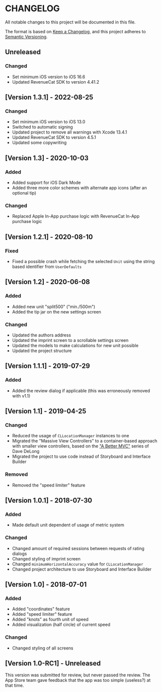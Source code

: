 # CHANGELOG

All notable changes to this project will be documented in this file.

The format is based on [Keep a Changelog](https://keepachangelog.com/en/1.0.0/), and this project adheres to [Semantic Versioning](https://semver.org/spec/v2.0.0.html).

## Unreleased

### Changed

- Set minimum iOS version to iOS 16.6
- Updated RevenueCat SDK to version 4.41.2

## [Version 1.3.1] - 2022-08-25

### Changed

- Set minimum iOS version to iOS 13.0
- Switched to automatic signing
- Updated project to remove all warnings with Xcode 13.4.1
- Updated RevenueCat SDK to version 4.5.1
- Updated some copywriting

## [Version 1.3] - 2020-10-03

### Added

- Added support for iOS Dark Mode
- Added three more color schemes with alternate app icons (after an optional tip)

### Changed

- Replaced Apple In-App purchase logic with RevenueCat In-App purchase logic

## [Version 1.2.1] - 2020-08-10

### Fixed

- Fixed a possible crash while fetching the selected `Unit` using the string based identifier from `UserDefaults`

## [Version 1.2] - 2020-06-08

### Added

- Added new unit "split500" ("min./500m")
- Added the tip jar on the new settings screen

### Changed

- Updated the authors address
- Updated the imprint screen to a scrollable settings screen
- Updated the models to make calculations for new unit possible
- Updated the project structure

## [Version 1.1.1] - 2019-07-29

### Added

- Added the review dialog if applicable (this was erroneously removed with v1.1)

## [Version 1.1] - 2019-04-25

### Changed

- Reduced the usage of `CLLocationManager` instances to one
- Migrated the "Massive View Controllers" to a container-based approach with smaller view controllers, based on the ["A Better MVC"](https://davedelong.com/blog/2017/11/06/a-better-mvc-part-1-the-problems/) series of Dave DeLong
- Migrated the project to use code instead of Storyboard and Interface Builder

### Removed

- Removed the "speed limiter" feature

## [Version 1.0.1] - 2018-07-30

### Added

- Made default unit dependent of usage of metric system

### Changed

- Changed amount of required sessions between requests of rating dialogs
- Changed styling of imprint screen
- Changed `minimumHorizontalAccuracy` value for `CLLocationManager`
- Changed project architecture to use Storyboard and Interface Builder

## [Version 1.0] - 2018-07-01

### Added

- Added "coordinates" feature
- Added "speed limiter" feature
- Added "knots" as fourth unit of speed
- Added visualization (half circle) of current speed

### Changed

- Changed styling of all screens

## [Version 1.0-RC1] - Unreleased

This version was submitted for review, but never passed the review. The App Store team gave feedback that the app was too simple (useless?) at that time.
